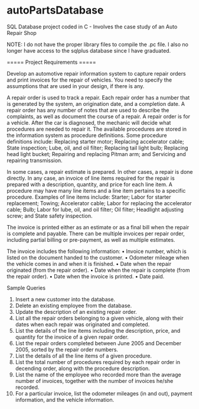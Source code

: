 autoPartsDatabase
=================

SQL Database project coded in C - Involves the case study of an Auto Repair Shop

NOTE: I do not have the proper library files to compile the .pc file. I also no longer have access to the sqlplus database 
since I have graduated. 


===== Project Requirements =====

Develop an automotive repair information system to capture repair orders and print invoices for
the repair of vehicles. You need to specify the assumptions that are used in your design, if there
is any.


A repair order is used to track a repair. Each repair order has a number that is generated by
the system, an origination date, and a completion date. A repair order has any number of notes
that are used to describe the complaints, as well as document the course of a repair. A repair
order is for a vehicle. After the car is diagnosed, the mechanic will decide what procedures are
needed to repair it. The available procedures are stored in the information system as procedure
definitions. Some procedure definitions include: Replacing starter motor; Replacing accelerator
cable; State inspection; Lube, oil, and oil filter; Replacing tail light bulb; Replacing head light
bucket; Repairing and replacing Pitman arm; and Servicing and repairing transmission.


In some cases, a repair estimate is prepared. In other cases, a repair is done directly. In
any case, an invoice of line items required for the repair is prepared with a description, quantity,
and price for each line item. A procedure may have many line items and a line item pertains
to a specific procedure. Examples of line items include: Starter; Labor for starter replacement;
Towing; Accelerator cable; Labor for replacing the accelerator cable; Bulb; Labor for lube, oil,
and oil filter; Oil filter; Headlight adjusting screw; and State safety inspection.


The invoice is printed either as an estimate or as a final bill when the repair is complete and
payable. There can be multiple invoices per repair order, including partial billing or pre-payment,
as well as multiple estimates. 

The invoice includes the following information:
• Invoice number, which is listed on the document handed to the customer.
• Odometer mileage when the vehicle comes in and when it is finished.
• Date when the repair originated (from the repair order).
• Date when the repair is complete (from the repair order).
• Date when the invoice is printed.
• Date paid.


Sample Queries
1. Insert a new customer into the database.
2. Delete an existing employee from the database.
3. Update the description of an existing repair order.
4. List all the repair orders belonging to a given vehicle, along with their dates when each
repair was originated and completed.
5. List the details of the line items including the description, price, and quantity for the invoice
of a given repair order.
6. List the repair orders completed between June 2005 and December 2005, sorted by the repair
order numbers.
7. List the details of all the line items of a given procedure.
8. List the total number of procedures required by each repair order in decending order, along
with the procedure description.
9. List the name of the employee who recorded more than the average number of invoices,
together with the number of invoices he/she recorded.
10. For a particular invoice, list the odometer mileages (in and out), payment information, and
the vehicle information.
